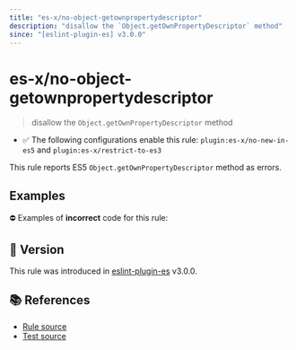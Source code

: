 ```yaml
---
title: "es-x/no-object-getownpropertydescriptor"
description: "disallow the `Object.getOwnPropertyDescriptor` method"
since: "[eslint-plugin-es] v3.0.0"
---
```


# es-x/no-object-getownpropertydescriptor
> disallow the `Object.getOwnPropertyDescriptor` method

- ✅ The following configurations enable this rule: `plugin:es-x/no-new-in-es5` and `plugin:es-x/restrict-to-es3`

This rule reports ES5 `Object.getOwnPropertyDescriptor` method as errors.

## Examples

⛔ Examples of **incorrect** code for this rule:

<eslint-playground type="bad" code="/*eslint es-x/no-object-getownpropertydescriptor: error */
var descriptors = Object.getOwnPropertyDescriptor(obj)
" />

## 🚀 Version

This rule was introduced in [eslint-plugin-es] v3.0.0.

[eslint-plugin-es]: https://github.com/mysticatea/eslint-plugin-es

## 📚 References

- [Rule source](https://github.com/ota-meshi/eslint-plugin-es-x/blob/master/lib/rules/no-object-getownpropertydescriptor.js)
- [Test source](https://github.com/ota-meshi/eslint-plugin-es-x/blob/master/tests/lib/rules/no-object-getownpropertydescriptor.js)
